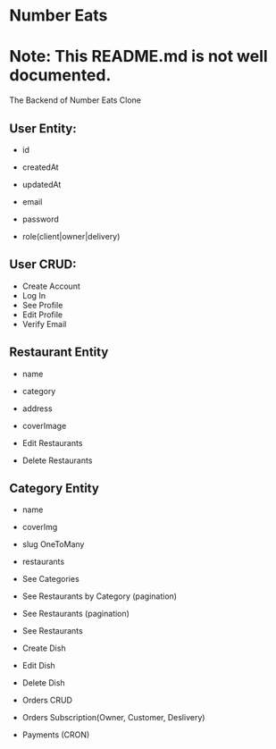 # Number Eats

# Note: This README.md is not well documented.

The Backend of Number Eats Clone

## User Entity:

- id
- createdAt
- updatedAt

- email
- password
- role(client|owner|delivery)

## User CRUD:

- Create Account
- Log In
- See Profile
- Edit Profile
- Verify Email

## Restaurant Entity

- name
- category
- address
- coverImage

- Edit Restaurants
- Delete Restaurants

## Category Entity

- name
- coverImg
- slug
  OneToMany
- restaurants

- See Categories
- See Restaurants by Category (pagination)
- See Restaurants (pagination)
- See Restaurants

- Create Dish
- Edit Dish
- Delete Dish

- Orders CRUD
- Orders Subscription(Owner, Customer, Deslivery)

- Payments (CRON)

<!--

mutation {
  createAccount(
    input: { email: "admin@admin.com", password: "1234", role: Owner }
  ) {
    ok
    error
  }
}

mutation {
  login(input: { email: "admin@admin.com", password: "1234" }) {
    ok
    error
    token
  }
}

{
  me {
    id
    email
    role
  }
}

{
  userProfile(userId:58){
    ok
    error
    user {
      email
    }
  }
}

mutation {
  createRestaurant(
    input: {
      name: "BBQ House"
      address: "123 Altavista"
      coverImg: "https:///"
      categoryName: "Korean BBq"
    }
  ) {
    ok
    error
  }
}

mutation {
  editRestaurant(input: {
    restaurantId: 1,
    name: "The BBQ House",
  }) {
    ok
    error
  }
}

mutation {
  deleteRestaurant(input: {
    restaurantId: 1,
  }) {
    ok
    error
  }
}

{
  allCategories {
    ok
    error
    categories {
      slug
      name,
      restaurantCount
    }
  }
}

{
  category(input:{ 
    slug: "korean-bbq",
  }) {
    ok
    error
    totalPages
    category {
      id
      name
      slug
      restaurantCount
      restaurants {
        id
        name
      }
    }
  }
}

{
  restaurants(input:{}){
    error
    ok
    totalPages
    totalResults
    results {
      name
      id
    }
  }
}

{
  restaurant(input:{restaurantId: 2}){
    ok
    error
    restaurant {
      id
      name
    }
  }
}

-->